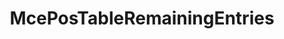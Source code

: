 ---
title: McePosTableRemainingEntries
type: lib
layout: function
description: |
  Count the number of valid remaining entries in a PosTable from a given Index.
tags: 
  - beta
  - PosTable
categories: examples
---